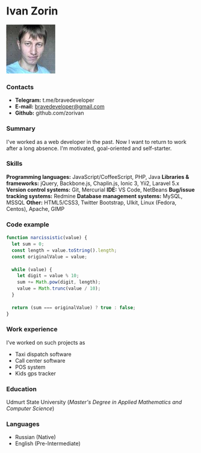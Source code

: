 # Ivan Zorin
![me](./photo.jpg)
### Contacts
- **Telegram:** t.me/bravedeveloper
- **E-mail:** bravedeveloper@gmail.com
- **Github:** github.com/zorivan

### Summary
I've worked as a web developer in the past. Now I want to return to work after a long absence. I'm motivated, goal-oriented and self-starter.

### Skills
**Programming languages:** JavaScript/CoffeeScript, PHP, Java
**Libraries & frameworks:** jQuery, Backbone.js, Chaplin.js, Ionic 3, Yii2, Laravel 5.x
**Version control systems:** Git, Mercurial
**IDE:** VS Code, NetBeans
**Bug/issue tracking systems:** Redmine
**Database management systems:** MySQL, MSSQL
**Other:** HTML5/CSS3, Twitter Bootstrap, UIkit, Linux (Fedora, Centos), Apache, GIMP

### Code example
```js
function narcissistic(value) {
  let sum = 0;
  const length = value.toString().length;
  const originalValue = value;
  
  while (value) {
    let digit = value % 10;
    sum += Math.pow(digit, length);
    value = Math.trunc(value / 10);
  }
  
  return (sum === originalValue) ? true : false; 
}

```

### Work experience
I’ve worked on such projects as
- Taxi dispatch software
- Call center software
- POS system
- Kids gps tracker

### Education
Udmurt State University (*Master's Degree in Applied Mathematics and Computer Science*)

### Languages
- Russian (Native)
- English (Pre-Intermediate)